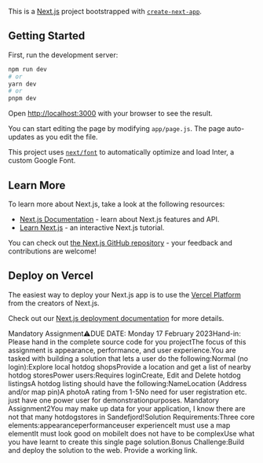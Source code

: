 This is a [Next.js](https://nextjs.org/) project bootstrapped with [`create-next-app`](https://github.com/vercel/next.js/tree/canary/packages/create-next-app).

## Getting Started

First, run the development server:

```bash
npm run dev
# or
yarn dev
# or
pnpm dev
```

Open [http://localhost:3000](http://localhost:3000) with your browser to see the result.

You can start editing the page by modifying `app/page.js`. The page auto-updates as you edit the file.

This project uses [`next/font`](https://nextjs.org/docs/basic-features/font-optimization) to automatically optimize and load Inter, a custom Google Font.

## Learn More

To learn more about Next.js, take a look at the following resources:

- [Next.js Documentation](https://nextjs.org/docs) - learn about Next.js features and API.
- [Learn Next.js](https://nextjs.org/learn) - an interactive Next.js tutorial.

You can check out [the Next.js GitHub repository](https://github.com/vercel/next.js/) - your feedback and contributions are welcome!

## Deploy on Vercel

The easiest way to deploy your Next.js app is to use the [Vercel Platform](https://vercel.com/new?utm_medium=default-template&filter=next.js&utm_source=create-next-app&utm_campaign=create-next-app-readme) from the creators of Next.js.

Check out our [Next.js deployment documentation](https://nextjs.org/docs/deployment) for more details.

Mandatory Assignment⚠DUE DATE: Monday 17 February 2023Hand-in: Please hand in the complete source code for you projectThe focus of this assignment is appearance, performance, and user experience.You are tasked with building a solution that lets a user do the following:Normal (no login):Explore local hotdog shopsProvide a location and get a list of nearby hotdog storesPower users:Requires loginCreate, Edit and Delete hotdog listingsA hotdog listing should have the following:NameLocation (Address and/or map pin)A photoA rating from 1-5No need for user registration etc. just have one power user for demonstrationpurposes.
Mandatory Assignment2You may make up data for your application, I know there are not that many hotdogstores in Sandefjord!Solution Requirements:Three core elements:appearanceperformanceuser experienceIt must use a map elementIt must look good on mobileIt does not have to be complexUse what you have learnt to create this single page solution.Bonus Challenge:Build and deploy the solution to the web. Provide a working link.
